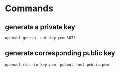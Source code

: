 # Commands

## generate a private key
~~~
openssl genrsa -out key.pem 3072
~~~

## generate corresponding public key
~~~
openssl rsa -in key.pem -pubout -out public.pem
~~~